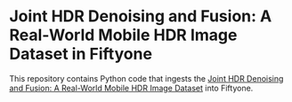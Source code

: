 # Joint HDR Denoising and Fusion: A Real-World Mobile HDR Image Dataset in Fiftyone

This repository contains Python code that ingests the [Joint HDR Denoising and Fusion: A Real-World Mobile HDR Image Dataset](https://drive.google.com/drive/folders/1ydUpdeThM2yoZJiCXRB3ZHDVPIykbt2o) into Fiftyone.